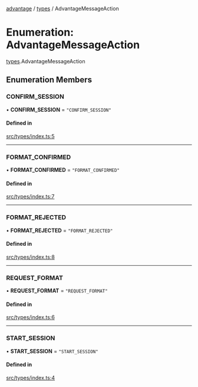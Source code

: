 [advantage](../index.md) / [types](../modules/types.md) / AdvantageMessageAction

# Enumeration: AdvantageMessageAction

[types](../modules/types.md).AdvantageMessageAction

## Enumeration Members

### CONFIRM\_SESSION

• **CONFIRM\_SESSION** = ``"CONFIRM_SESSION"``

#### Defined in

[src/types/index.ts:5](https://github.com/madington/advantage/blob/a3374afabf5379dfa1b20c1a8aa5f1925c135e7a/src/types/index.ts#L5)

___

### FORMAT\_CONFIRMED

• **FORMAT\_CONFIRMED** = ``"FORMAT_CONFIRMED"``

#### Defined in

[src/types/index.ts:7](https://github.com/madington/advantage/blob/a3374afabf5379dfa1b20c1a8aa5f1925c135e7a/src/types/index.ts#L7)

___

### FORMAT\_REJECTED

• **FORMAT\_REJECTED** = ``"FORMAT_REJECTED"``

#### Defined in

[src/types/index.ts:8](https://github.com/madington/advantage/blob/a3374afabf5379dfa1b20c1a8aa5f1925c135e7a/src/types/index.ts#L8)

___

### REQUEST\_FORMAT

• **REQUEST\_FORMAT** = ``"REQUEST_FORMAT"``

#### Defined in

[src/types/index.ts:6](https://github.com/madington/advantage/blob/a3374afabf5379dfa1b20c1a8aa5f1925c135e7a/src/types/index.ts#L6)

___

### START\_SESSION

• **START\_SESSION** = ``"START_SESSION"``

#### Defined in

[src/types/index.ts:4](https://github.com/madington/advantage/blob/a3374afabf5379dfa1b20c1a8aa5f1925c135e7a/src/types/index.ts#L4)
